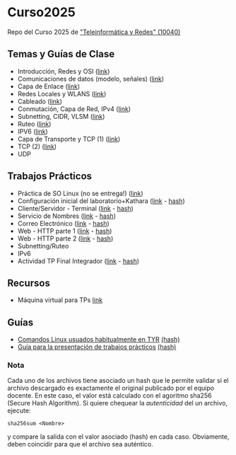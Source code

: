# Curso2025
Repo del Curso 2025 de ["Teleinformática y Redes" (10040)](https://www.labredes.unlu.edu.ar/tyr)

## Temas y Guías de Clase
- Introducción, Redes y OSI ([link](https://docs.google.com/document/d/1JTXoxQQIbccuMicpzUNkylcVEy3xj1pCEucjwkATRYM/edit?tab=t.0))
- Comunicaciones de datos (modelo, señales) ([link](https://docs.google.com/document/d/1H4nvITuYq_7kDkaN-OMud9MJN63KVj43pfrmGMGLoso/edit?usp=sharing))
- Capa de Enlace ([link](https://docs.google.com/document/d/1wh3yXrUibZrZb69CBCdutLYikuKL7k-EUKejNZ0FxMM/edit?tab=t.0))
- Redes Locales y WLANS ([link](https://docs.google.com/document/d/128DXmhsgXLKHZaj98z5x_HmcTCdE5pTh_w3Eg4dnD5E/edit?tab=t.0))
- Cableado ([link](https://docs.google.com/document/d/1lRU2sXzr-keA2Dgo4wukwWayurHaF1FNzkDas_uPBgs/edit?tab=t.0))
- Conmutación, Capa de Red, IPv4 ([link](https://docs.google.com/document/d/1HcTTJ1E4vFzI9bIbhyvqTIeb9zbvNzUIE6uymKKcy4M/edit?tab=t.0))
- Subnetting, CIDR, VLSM ([link](https://docs.google.com/document/d/1q0svbLuzm5Xtdgc1E_Q8R5PvzjHJZ2PZekymznf5JgE/edit?usp=sharing))
- Ruteo ([link](https://docs.google.com/document/d/1Uspx5ZMHgky6LkrTnj-zVsAomphtsavgEo1fHwWbfsU/edit?tab=t.0))
- IPV6 ([link](https://docs.google.com/document/d/1NxSwqdYTot_ghuLFEnGiG3TP_ilycoAndo3M-Gkl9RM/edit?tab=t.0))
- Capa de Transporte y TCP (1) ([link](https://docs.google.com/document/d/1uxsxMrftBXlNxLNTDiT5KcrKai9AlJjIlTmpV3IwUzM/edit?tab=t.0))
- TCP (2) ([link]())
- UDP

## Trabajos Prácticos
- Práctica de SO Linux (no se entrega!) ([link](https://github.com/redesunlu/tyr-trabajos-practicos/blob/main/pdf/tpl-adicional.pdf?raw=true))
- Configuración inicial del laboratorio+Kathara ([link](https://github.com/redesunlu/tyr-trabajos-practicos/blob/main/pdf/tpl1-configuracion-inicial.pdf?raw=true) - [hash](https://github.com/redesunlu/tyr-trabajos-practicos/blob/main/pdf/tpl1-configuracion-inicial.pdf.sha256?raw=true))
- Cliente/Servidor - Terminal ([link](https://github.com/redesunlu/tyr-trabajos-practicos/blob/main/pdf/tpl2-telnet.pdf?raw=true) - [hash](https://github.com/redesunlu/tyr-trabajos-practicos/blob/main/pdf/tpl2-telnet.pdf.sha256?raw=true))
- Servicio de Nombres ([link](https://github.com/redesunlu/tyr-trabajos-practicos/blob/main/pdf/tpl3-dns.pdf?raw=true) - [hash](https://github.com/redesunlu/tyr-trabajos-practicos/blob/main/pdf/tpl3-dns.pdf.sha256?raw=true))
- Correo Electrónico ([link](https://github.com/redesunlu/tyr-trabajos-practicos/blob/main/pdf/tpl4-correo-electronico.pdf?raw=true) - [hash](https://github.com/redesunlu/tyr-trabajos-practicos/blob/main/pdf/tpl4-correo-electronico.pdf.sha256?raw=true))
- Web - HTTP parte 1 ([link](https://github.com/redesunlu/tyr-trabajos-practicos/blob/main/pdf/tpl5-http.pdf?raw=true) - [hash](https://github.com/redesunlu/tyr-trabajos-practicos/blob/main/pdf/tpl5-http.pdf.sha256?raw=true))
- Web - HTTP parte 2 ([link](https://github.com/redesunlu/tyr-trabajos-practicos/blob/main/pdf/tpl6-http-parte2.pdf?raw=true) - [hash](https://github.com/redesunlu/tyr-trabajos-practicos/blob/main/pdf/tpl6-http-parte2.pdf.sha256?raw=true))
- Subnetting/Ruteo
- IPv6
- Actividad TP Final Integrador ([link](https://github.com/redesunlu/tyr-trabajos-practicos/blob/main/pdf/tp-final-2025.pdf?raw=true) - [hash](https://github.com/redesunlu/tyr-trabajos-practicos/blob/main/pdf/tp-final-2025.pdf.sha256?raw=true))

## Recursos
- Máquina virtual para TPs [link](https://drive.google.com/file/d/1Up-LcjwPVvvoIIGCFIgXoVQvhyFzhz8t)

## Guías
- [Comandos Linux usuados habitualmente en TYR](https://github.com/redesunlu/tyr-trabajos-practicos/blob/main/pdf/cheatsheet.pdf?raw=true) [(hash)](https://github.com/redesunlu/tyr-trabajos-practicos/blob/main/pdf/cheatsheet.pdf.sha256?raw=true)
- [Guía para la presentación de trabajos prácticos](https://github.com/redesunlu/tyr-trabajos-practicos/blob/main/pdf/guiadeestilo_TPs.pdf?raw=true) [(hash)](https://github.com/redesunlu/tyr-trabajos-practicos/blob/main/pdf/guiadeestilo_TPs.pdf.sha256?raw=true)

### Nota
Cada uno de los archivos tiene asociado un hash que le permite validar si el archivo descargado es exactamente el original publicado por el equipo docente. En este caso, el valor está calculado con el agoritmo sha256 (Secure Hash Algorithm). Si quiere chequear la *autenticidad* del un archivo, ejecute:
```
sha256sum <Nombre>
```
y compare la salida con el valor asociado (hash) en cada caso. Obviamente, deben coincidir para que el archivo sea auténtico. 






